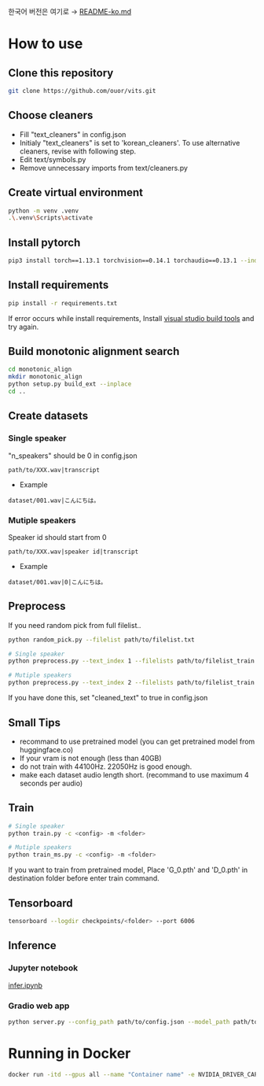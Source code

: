 한국어 버전은 여기로 → [README-ko.md](README-ko.md)
# How to use
## Clone this repository
```sh
git clone https://github.com/ouor/vits.git
```
## Choose cleaners

- Fill "text_cleaners" in config.json
- Initialy "text_cleaners" is set to 'korean_cleaners'. To use alternative cleaners, revise with following step.
- Edit text/symbols.py
- Remove unnecessary imports from text/cleaners.py
## Create virtual environment
```sh
python -m venv .venv
.\.venv\Scripts\activate
```
## Install pytorch
```sh
pip3 install torch==1.13.1 torchvision==0.14.1 torchaudio==0.13.1 --index-url https://download.pytorch.org/whl/cu117
```
## Install requirements
```sh
pip install -r requirements.txt
```
If error occurs while install requirements, Install [visual studio build tools](https://visualstudio.microsoft.com/downloads/?q=build+tools) and try again.
## Build monotonic alignment search
```sh
cd monotonic_align
mkdir monotonic_align
python setup.py build_ext --inplace
cd ..
```
## Create datasets
### Single speaker
"n_speakers" should be 0 in config.json
```
path/to/XXX.wav|transcript
```
- Example
```
dataset/001.wav|こんにちは。
```
### Mutiple speakers
Speaker id should start from 0 
```
path/to/XXX.wav|speaker id|transcript
```
- Example
```
dataset/001.wav|0|こんにちは。
```
## Preprocess
If you need random pick from full filelist..
```sh
python random_pick.py --filelist path/to/filelist.txt
```
```sh
# Single speaker
python preprocess.py --text_index 1 --filelists path/to/filelist_train.txt path/to/filelist_val.txt --text_cleaners 'korean_cleaners'

# Mutiple speakers
python preprocess.py --text_index 2 --filelists path/to/filelist_train.txt path/to/filelist_val.txt --text_cleaners 'korean_cleaners'
```
If you have done this, set "cleaned_text" to true in config.json
## Small Tips
- recommand to use pretrained model (you can get pretrained model from huggingface.co)
- If your vram is not enough (less than 40GB)
- do not train with 44100Hz. 22050Hz is good enough.
- make each dataset audio length short. (recommand to use maximum 4 seconds per audio)
## Train
```sh
# Single speaker
python train.py -c <config> -m <folder>

# Mutiple speakers
python train_ms.py -c <config> -m <folder>
```
If you want to train from pretrained model, Place 'G_0.pth' and 'D_0.pth' in destination folder before enter train command.
## Tensorboard
```sh
tensorboard --logdir checkpoints/<folder> --port 6006
```
## Inference
### Jupyter notebook
[infer.ipynb](infer.ipynb)
### Gradio web app
```sh
python server.py --config_path path/to/config.json --model_path path/to/model.pth
```

# Running in Docker

```sh
docker run -itd --gpus all --name "Container name" -e NVIDIA_DRIVER_CAPABILITIES=compute,utility -e NVIDIA_VISIBLE_DEVICES=all "Image name"
```

